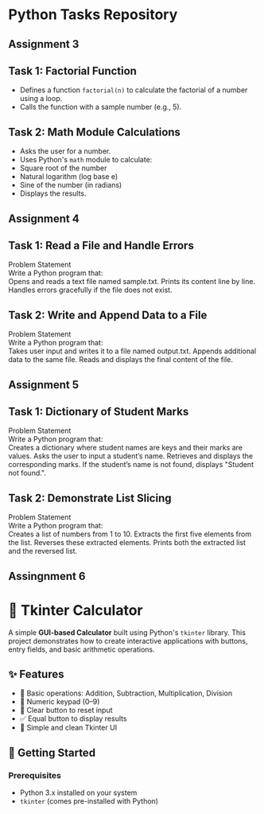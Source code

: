 # Python Tasks Repository

## Assignment 3
## Task 1: Factorial Function
- Defines a function `factorial(n)` to calculate the factorial of a number using a loop.
- Calls the function with a sample number (e.g., 5).


## Task 2: Math Module Calculations
- Asks the user for a number.
- Uses Python's `math` module to calculate:
- Square root of the number
- Natural logarithm (log base e)
- Sine of the number (in radians)
- Displays the results.


## Assignment 4
## Task 1: Read a File and Handle Errors
Problem Statement<br>
Write a Python program that:<br>
Opens and reads a text file named sample.txt.
Prints its content line by line.
Handles errors gracefully if the file does not exist.

## Task 2: Write and Append Data to a File
Problem Statement<br>
Write a Python program that: <br>
Takes user input and writes it to a file named output.txt.
Appends additional data to the same file.
Reads and displays the final content of the file.

## Assignment 5
## Task 1: Dictionary of Student Marks
Problem Statement <br>
Write a Python program that:<br>
Creates a dictionary where student names are keys and their marks are values.
Asks the user to input a student’s name.
Retrieves and displays the corresponding marks.
If the student’s name is not found, displays "Student not found.".


## Task 2: Demonstrate List Slicing
Problem Statement<br>
Write a Python program that:<br>
Creates a list of numbers from 1 to 10.
Extracts the first five elements from the list.
Reverses these extracted elements.
Prints both the extracted list and the reversed list.


## Assingnment 6
# 🧮 Tkinter Calculator

A simple **GUI-based Calculator** built using Python's `tkinter` library. This project demonstrates how to create interactive applications with buttons, entry fields, and basic arithmetic operations.

## ✨ Features
- 📌 Basic operations: Addition, Subtraction, Multiplication, Division  
- 🔢 Numeric keypad (0–9)  
- 🧼 Clear button to reset input  
- ✅ Equal button to display results  
- 📐 Simple and clean Tkinter UI  

## 🚀 Getting Started

### Prerequisites
- Python 3.x installed on your system  
- `tkinter` (comes pre-installed with Python)  



